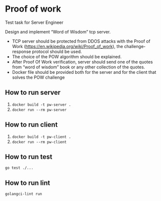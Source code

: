 # Proof of work 
Test task for Server Engineer

Design and implement “Word of Wisdom” tcp server.
- TCP server should be protected from DDOS attacks with the Proof of Work (https://en.wikipedia.org/wiki/Proof_of_work), the challenge-response protocol should be used.
- The choice of the POW algorithm should be explained.
- After Proof Of Work verification, server should send one of the quotes from “word of wisdom” book or any other collection of the quotes.
- Docker file should be provided both for the server and for the client that solves the POW challenge


## How to run server
1. `docker build -t pw-server .`
2. `docker run --rm pw-server`

## How to run client
1. `docker build -t pw-client .`
2. `docker run --rm pw-client`

## How to run test
`go test ./...`

## How to run lint
`golangci-lint run`

